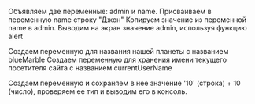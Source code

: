 Объявляем две переменные: admin и name. Присваиваем в переменную name строку "Джон"
Копируем значение из переменной name в admin.
Выводим на экран значение admin, используя функцию alert

Создаем переменную для названия нашей планеты с названием blueMarble
Создаем переменную для хранения имени текущего посетителя сайта с названием currentUserName

Создаем переменную и сохраняем в нее значение '10' (строка) + 10 (число), проверяем ее тип и выводим его в консоль.